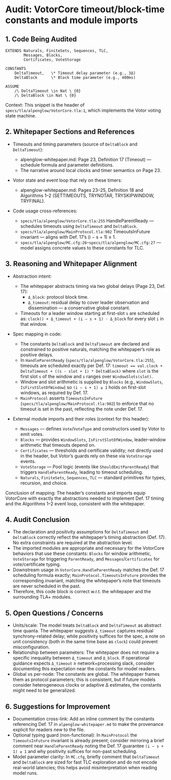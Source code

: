 # Audit: VotorCore timeout/block-time constants and module imports

## 1. Code Being Audited

```tla
EXTENDS Naturals, FiniteSets, Sequences, TLC, 
        Messages, Blocks, 
        Certificates, VoteStorage

CONSTANTS
    DeltaTimeout,   \* Timeout delay parameter (e.g., 3Δ)
    DeltaBlock      \* Block time parameter (e.g., 400ms)

ASSUME
    /\ DeltaTimeout \in Nat \ {0}
    /\ DeltaBlock \in Nat \ {0}
```

Context: This snippet is the header of `specs/tla/alpenglow/VotorCore.tla:1`, which implements the Votor voting state machine.

## 2. Whitepaper Sections and References

- Timeouts and timing parameters (source of `DeltaBlock` and `DeltaTimeout`):
  - alpenglow-whitepaper.md: Page 23, Definition 17 (Timeout) — schedule formula and parameter definitions.
  - The narrative around local clocks and timer semantics on Page 23.

- Votor state and event loop that rely on these timers:
  - alpenglow-whitepaper.md: Pages 23–25, Definition 18 and Algorithms 1–2 (SETTIMEOUTS, TRYNOTAR, TRYSKIPWINDOW, TRYFINAL).

- Code usage cross-references:
  - `specs/tla/alpenglow/VotorCore.tla:255` HandleParentReady — schedules timeouts using `DeltaTimeout` and `DeltaBlock`.
  - `specs/tla/alpenglow/MainProtocol.tla:902` TimeoutsInFuture invariant — aligns with Def. 17’s (i − s + 1) ≥ 1.
  - `specs/tla/alpenglow/MC.cfg:26`–`specs/tla/alpenglow/MC.cfg:27` — model assigns concrete values to these constants for TLC.

## 3. Reasoning and Whitepaper Alignment

- Abstraction intent:
  - The whitepaper abstracts timing via two global delays (Page 23, Def. 17):
    - `Δ_block`: protocol block time.
    - `Δ_timeout`: residual delay to cover leader observation and dissemination — a conservative global constant.
  - Timeouts for a leader window starting at first-slot `s` are scheduled as:
    `clock() + Δ_timeout + (i − s + 1) · Δ_block` for every slot `i` in that window.

- Spec mapping in code:
  - The constants `DeltaBlock` and `DeltaTimeout` are declared and constrained to positive naturals, matching the whitepaper’s role as positive delays.
  - In `HandleParentReady` (`specs/tla/alpenglow/VotorCore.tla:255`), timeouts are scheduled exactly per Def. 17:
    `timeout == val.clock + DeltaTimeout + ((s - slot + 1) * DeltaBlock)` where `slot` is the first slot `s` of the window and `s` ranges over `WindowSlots(slot)`.
  - Window and slot arithmetic is supplied by `Blocks` (e.g., `WindowSlots`, `IsFirstSlotOfWindow`) so `(i − s + 1) ≥ 1` holds on first-slot windows, as required by Def. 17.
  - `MainProtocol` asserts `TimeoutsInFuture` (`specs/tla/alpenglow/MainProtocol.tla:902`) to enforce that no timeout is set in the past, reflecting the note under Def. 17.

- External module imports and their roles (context for this header):
  - `Messages` — defines `Vote`/`VoteType` and constructors used by Votor to emit votes.
  - `Blocks` — provides `WindowSlots`, `IsFirstSlotOfWindow`, leader-window arithmetic that timeouts depend on.
  - `Certificates` — thresholds and certificate validity; not directly used in the header, but Votor’s guards rely on these via `VoteStorage` events.
  - `VoteStorage` — Pool logic (events like `ShouldEmitParentReady`) that triggers `HandleParentReady`, leading to timeout scheduling.
  - `Naturals`, `FiniteSets`, `Sequences`, `TLC` — standard primitives for types, recursion, and choice.

Conclusion of mapping: The header’s constants and imports equip VotorCore with exactly the abstractions needed to implement Def. 17 timing and the Algorithms 1–2 event loop, consistent with the whitepaper.

## 4. Audit Conclusion

- The declaration and positivity assumptions for `DeltaTimeout` and `DeltaBlock` correctly reflect the whitepaper’s timing abstraction (Def. 17). No extra constraints are required at the abstraction level.
- The imported modules are appropriate and necessary for the VotorCore behaviors that use these constants: `Blocks` for window arithmetic, `VoteStorage` for triggering `ParentReady`, and `Messages`/`Certificates` for vote/certificate typing.
- Downstream usage in `VotorCore.HandleParentReady` matches the Def. 17 scheduling formula exactly; `MainProtocol.TimeoutsInFuture` provides the corresponding invariant, matching the whitepaper’s note that timeouts are never scheduled in the past.
- Therefore, this code block is correct w.r.t. the whitepaper and the surrounding TLA+ modules.

## 5. Open Questions / Concerns

- Units/scale: The model treats `DeltaBlock` and `DeltaTimeout` as abstract time quanta. The whitepaper suggests `Δ_timeout` captures residual synchrony-related delay; while positivity suffices for the spec, a note on unit consistency (both in the same time base as `clock`) could prevent misconfiguration.
- Relationship between parameters: The whitepaper does not require a specific inequality between `Δ_timeout` and `Δ_block`. If operational guidance expects `Δ_timeout` ≥ network+processing slack, consider documenting this expectation near the constants for model readers.
- Global vs per-node: The constants are global. The whitepaper frames them as protocol parameters; this is consistent, but if future models consider heterogeneous clocks or adaptive Δ estimates, the constants might need to be generalized.

## 6. Suggestions for Improvement

- Documentation cross-link: Add an inline comment by the constants referencing Def. 17 in `alpenglow-whitepaper.md` to make the provenance explicit for readers new to the file.
- Optional typing guard (non-functional): In `MainProtocol` the `TimeoutsInFuture` invariant is already present; consider mirroring a brief comment near `HandleParentReady` noting the Def. 17 guarantee `(i − s + 1) ≥ 1` and why positivity suffices for non-past scheduling.
- Model parameter clarity: In `MC.cfg`, briefly comment that `DeltaTimeout` and `DeltaBlock` are sized for fast TLC exploration and do not encode real-world latencies; this helps avoid misinterpretation when reading model runs.

